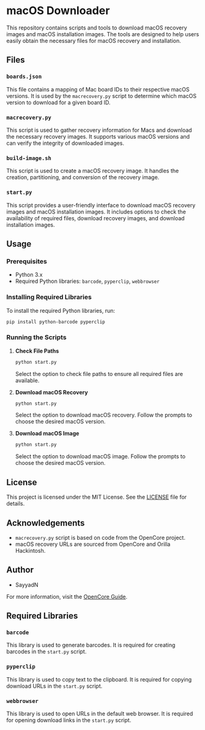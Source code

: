 # macOS Downloader

This repository contains scripts and tools to download macOS recovery images and macOS installation images. The tools are designed to help users easily obtain the necessary files for macOS recovery and installation.

## Files

### `boards.json`
This file contains a mapping of Mac board IDs to their respective macOS versions. It is used by the `macrecovery.py` script to determine which macOS version to download for a given board ID.

### `macrecovery.py`
This script is used to gather recovery information for Macs and download the necessary recovery images. It supports various macOS versions and can verify the integrity of downloaded images.

### `build-image.sh`
This script is used to create a macOS recovery image. It handles the creation, partitioning, and conversion of the recovery image.

### `start.py`
This script provides a user-friendly interface to download macOS recovery images and macOS installation images. It includes options to check the availability of required files, download recovery images, and download installation images.

## Usage

### Prerequisites
- Python 3.x
- Required Python libraries: `barcode`, `pyperclip`, `webbrowser`

### Installing Required Libraries
To install the required Python libraries, run:
```sh
pip install python-barcode pyperclip
```

### Running the Scripts

1. **Check File Paths**
    ```sh
    python start.py
    ```
    Select the option to check file paths to ensure all required files are available.

2. **Download macOS Recovery**
    ```sh
    python start.py
    ```
    Select the option to download macOS recovery. Follow the prompts to choose the desired macOS version.

3. **Download macOS Image**
    ```sh
    python start.py
    ```
    Select the option to download macOS image. Follow the prompts to choose the desired macOS version.

## License
This project is licensed under the MIT License. See the [LICENSE](LICENSE) file for details.

## Acknowledgements
- `macrecovery.py` script is based on code from the OpenCore project.
- macOS recovery URLs are sourced from OpenCore and Orilla Hackintosh.

## Author
- SayyadN

For more information, visit the [OpenCore Guide](https://tinyurl.com/opecoreguide).

## Required Libraries

### `barcode`
This library is used to generate barcodes. It is required for creating barcodes in the `start.py` script.

### `pyperclip`
This library is used to copy text to the clipboard. It is required for copying download URLs in the `start.py` script.

### `webbrowser`
This library is used to open URLs in the default web browser. It is required for opening download links in the `start.py` script.
